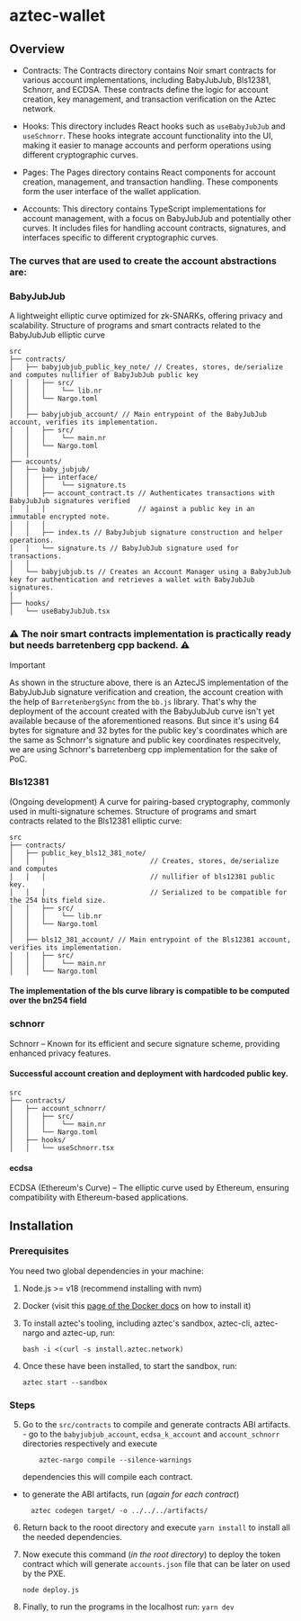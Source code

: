 # aztec-wallet

## Overview

- Contracts: The Contracts directory contains Noir smart contracts for various account implementations, including BabyJubJub, Bls12381, Schnorr, and ECDSA. These contracts define the logic for account creation, key management, and transaction verification on the Aztec network.

- Hooks: This directory includes React hooks such as `useBabyJubJub` and `useSchnorr`. These hooks integrate account functionality into the UI, making it easier to manage accounts and perform operations using different cryptographic curves.

- Pages: The Pages directory contains React components for account creation, management, and transaction handling. These components form the user interface of the wallet application.

- Accounts: This directory contains TypeScript implementations for account management, with a focus on BabyJubJub and potentially other curves. It includes files for handling account contracts, signatures, and interfaces specific to different cryptographic curves.

<h3>The curves that are used to create the account abstractions are:</h3>

### BabyJubJub

A lightweight elliptic curve optimized for zk-SNARKs, offering privacy and scalability.
Structure of programs and smart contracts related to the BabyJubJub elliptic curve

```
src
├── contracts/
│   ├── babyjubjub_public_key_note/ // Creates, stores, de/serialize and computes nullifier of BabyJubJub public key
│   │   ├── src/
│   │   │    └── lib.nr
│   │   └── Nargo.toml
│   │
│   ├── babyjubjub_account/ // Main entrypoint of the BabyJubJub account, verifies its implementation.
│   │   ├── src/
│   │   │    └── main.nr
│   │   └── Nargo.toml
│   │
├── accounts/
│   ├── baby_jubjub/
│   │   ├── interface/
│   │   │    └── signature.ts
│   │   ├── account_contract.ts // Authenticates transactions with BabyJubJub signatures verified
│   │   │                       // against a public key in an immutable encrypted note.
│   │   │
│   │   ├── index.ts // BabyJubjub signature construction and helper operations.
│   │   └── signature.ts // BabyJubJub signature used for transactions.
│   │
│   └── babyjubjub.ts // Creates an Account Manager using a BabyJubJub key for authentication and retrieves a wallet with BabyJubJub signatures.
│
├── hooks/
│   └── useBabyJubJub.tsx
```

<h3>⚠️ The noir smart contracts implementation is practically ready but needs barretenberg cpp backend. ⚠️</h3>

> [!IMPORTANT]
> As shown in the structure above, there is an AztecJS implementation of the BabyJubJub signature verification and creation, the account creation with the help of `BarretenbergSync` from the `bb.js` library. That's why the deployment of the account created with the BabyJubJub curve isn't yet available because of the aforementioned reasons. But since it's using 64 bytes for signature and 32 bytes for the public key's coordinates which are the same as Schnorr's signature and public key coordinates respecitvely, we are using Schnorr's barretenberg cpp implementation for the sake of PoC.

### Bls12381

(Ongoing development) A curve for pairing-based cryptography, commonly used in multi-signature schemes.
Structure of programs and smart contracts related to the Bls12381 elliptic curve:

```
src
├── contracts/
│   ├── public_key_bls12_381_note/
│   │   │                          // Creates, stores, de/serialize and computes
│   │   │                          // nullifier of bls12381 public key.
│   │   │                          // Serialized to be compatible for the 254 bits field size.
│   │   ├── src/
│   │   │    └── lib.nr
│   │   └── Nargo.toml
│   │
│   ├── bls12_381_account/ // Main entrypoint of the Bls12381 account, verifies its implementation.
│   │   ├── src/
│   │   │    └── main.nr
│   │   └── Nargo.toml

```

<h4>The implementation of the bls curve library is compatible to be computed over the bn254 field</h4>

### schnorr

Schnorr – Known for its efficient and secure signature scheme, providing enhanced privacy features.

<h4>Successful account creation and deployment with hardcoded public key.</h4>

```
src
├── contracts/
│   ├── account_schnorr/
│   │   ├── src/
│   │   │    └── main.nr
│   │   └── Nargo.toml
│   ├── hooks/
│   │   └── useSchnorr.tsx
```

#### ecdsa

ECDSA (Ethereum's Curve) – The elliptic curve used by Ethereum, ensuring compatibility with Ethereum-based applications.

## Installation

### Prerequisites

You need two global dependencies in your machine:

1.  Node.js >= v18 (recommend installing with nvm)
2.  Docker (visit this [page of the Docker docs](https://docs.docker.com/get-started/get-docker/) on how to install it)
3.  To install aztec's tooling, including aztec's sandbox, aztec-cli, aztec-nargo and aztec-up, run:

        bash -i <(curl -s install.aztec.network)

4.  Once these have been installed, to start the sandbox, run:

        aztec start --sandbox

### Steps

5.  Go to the `src/contracts` to compile and generate contracts ABI artifacts. - go to the `babyjubjub_account`, `ecdsa_k_account` and `account_schnorr` directories respectively and execute

            aztec-nargo compile --silence-warnings

    dependencies
    this will compile each contract.

- to generate the ABI artifacts, run (_again for each contract_)

        aztec codegen target/ -o ../../../artifacts/

6.  Return back to the rooot directory and execute `yarn install` to install all the needed dependencies.
7.  Now execute this command (_in the root directory_) to deploy the token contract which will generate `accounts.json` file that can be later on used by the PXE.

        node deploy.js

8.  Finally, to run the programs in the localhost run: `yarn dev`
